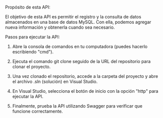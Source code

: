 Propósito de esta API:

El objetivo de esta API es permitir el registro y la consulta de datos almacenados en una base de datos MySQL. Con ella, podemos agregar nueva información y obtenerla cuando sea necesario.

Pasos para ejecutar la API:

1. Abre la consola de comandos en tu computadora (puedes hacerlo escribiendo "cmd").
   
2. Ejecuta el comando git clone seguido de la URL del repositorio para clonar el proyecto.

3. Una vez clonado el repositorio, accede a la carpeta del proyecto y abre el archivo .sln (solución) en Visual Studio.

4. En Visual Studio, selecciona el botón de inicio con la opción "http" para ejecutar la API.

5. Finalmente, prueba la API utilizando Swagger para verificar que funcione correctamente.
